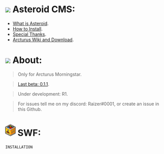 # <img src="https://habborator.org/archive/icons/medium/v22_1.gif"> Asteroid CMS:

* [What is Asteroid](#).
* [How to Install](#).
* [Special Thanks](#).
* [Arcturus Wiki and Download](#).

# <img src="https://habborator.org/archive/icons/medium/go_arrow.gif"> About:

> Only for Arcturus Morningstar.

> [Last beta: 0.1.1](#).

> Under development: R1.

> For issues tell me on my discord: Raizer#0001, or create an issue in this Github.

# <img src="https://raw.githubusercontent.com/Wulles/eyethatseeseverything/master/pwrup_pins.gif"> SWF:
```
INSTALLATION
```
